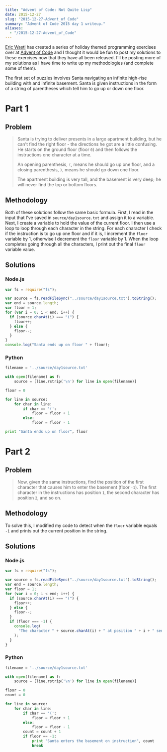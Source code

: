 ```yaml
---
title: "Advent of Code: Not Quite Lisp"
date: 2015-12-27
slug: "2015-12-27-Advent_of_Code"
summary: "Advent of Code 2015 day 1 writeup."
aliases:
  - "/2015-12-27-Advent_of_Code"
---
```


[Eric Wastl](http://was.tl/) has created a series of holiday themed programming exercises over at
[Advent of Code](http://adventofcode.com/) and I thought it would be fun to post my solutions to
these exercises now that they have all been released. I'll be posting more of my solutions as I have
time to write up my methodologies (and complete some of them).

The first set of puzzles involves Santa navigating an infinite high-rise building with and infinite
basement. Santa is given instructions in the form of a string of parentheses which tell him to go up
or down one floor.

# Part 1

## Problem

> Santa is trying to deliver presents in a large apartment building, but he can't find the right
> floor - the directions he got are a little confusing. He starts on the ground floor (floor `0`)
> and then follows the instructions one character at a time.
>
> An opening parenthesis, `(`, means he should go up one floor, and a closing parenthesis, `)`,
> means he should go down one floor.
>
> The apartment building is very tall, and the basement is very deep; he will never find the top or
> bottom floors.

## Methodology

Both of these solutions follow the same basic formula. First, I read in the input that I've saved in
`source/day1source.txt` and assign it to a variable. Next, I create a variable to hold the value of
the current floor. I then use a loop to loop through each character in the string. For each
character I check if the instruction is to go up one floor and if it is, I increment the `floor`
variable by 1, otherwise I decrement the `floor` variable by 1. When the loop completes going
through all the characters, I print out the final `floor` variable value.

## Solutions

### Node.js

```javascript
var fs = require("fs");

var source = fs.readFileSync("../source/day1source.txt").toString();
var end = source.length;
var floor = 1;
for (var i = 0; i < end; i++) {
  if (source.charAt(i) === "(") {
    floor++;
  } else {
    floor--;
  }
}
console.log("Santa ends up on floor " + floor);
```

### Python

```python
filename = '../source/day1source.txt'

with open(filename) as f:
    source = [line.rstrip('\n') for line in open(filename)]

floor = 0

for line in source:
    for char in line:
        if char == '(':
            floor = floor + 1
        else:
            floor = floor - 1

print "Santa ends up on floor", floor
```

# Part 2

## Problem

> Now, given the same instructions, find the position of the first character that causes him to
> enter the basement (floor `-1`). The first character in the instructions has position `1`, the
> second character has position `2`, and so on.

## Methodology

To solve this, I modified my code to detect when the `floor` variable equals `-1` and prints out the
current position in the string.

## Solutions

### Node.js

```javascript
var fs = require("fs");

var source = fs.readFileSync("../source/day1source.txt").toString();
var end = source.length;
var floor = 1;
for (var i = 0; i < end; i++) {
  if (source.charAt(i) === "(") {
    floor++;
  } else {
    floor--;
  }
  if (floor === -1) {
    console.log(
      "The character " + source.charAt(i) + " at position " + i + " sent santa to the basement."
    );
  }
}
```

### Python

```python
filename = '../source/day1source.txt'

with open(filename) as f:
    source = [line.rstrip('\n') for line in open(filename)]

floor = 0
count = 0

for line in source:
    for char in line:
        if char == '(':
            floor = floor + 1
        else:
            floor = floor - 1
        count = count + 1
        if floor == -1:
            print "Santa enters the basement on instruction", count
            break
```
